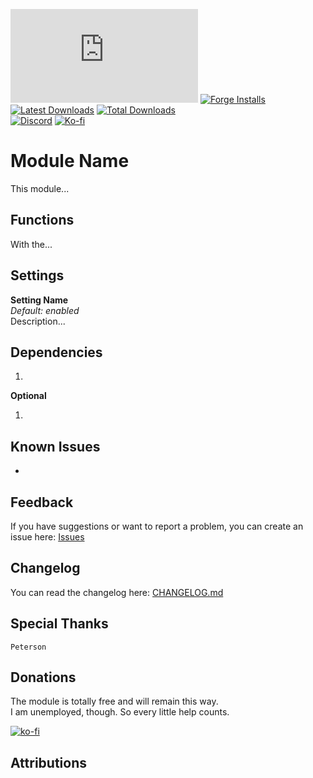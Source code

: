 [![Supported Foundry Versions](https://img.shields.io/endpoint?url=https://foundryshields.com/version?url=https://github.com/LeafWulf/<repo-name>/releases/latest/download/module.json)](https://foundryvtt.com/packages/<repo-name>) [![Forge Installs](https://img.shields.io/badge/dynamic/json?label=Forge%20Installs&query=package.installs&suffix=%25&url=https%3A%2F%2Fforge-vtt.com%2Fapi%2Fbazaar%2Fpackage%2F<repo-name>&colorB=0374b5)](https://forge-vtt.com/bazaar#sort=updated&package=<repo-name>)  
[![Latest Downloads](https://img.shields.io/github/downloads/LeafWulf/<repo-name>/latest/module.zip?color=blue&label=latest%20downloads)](https://github.com/LeafWulf/<repo-name>/releases/latest) [![Total Downloads](https://img.shields.io/github/downloads/LeafWulf/<repo-name>/module.zip?color=blue&label=total%20downloads)](https://github.com/LeafWulf/<repo-name>/releases)  
[![Discord](https://dcbadge.vercel.app/api/shield/219289132235489280?style=flat)](https://discordapp.com/users/219289132235489280) [![Ko-fi](https://img.shields.io/badge/Ko--fi-winterwulf-0374b5?logo=kofi)](https://ko-fi.com/winterwulf)

# Module Name
This module...

## Functions
With the...

## Settings
**Setting Name**  
*Default: enabled*  
Description...

## Dependencies  
1. 

**Optional**  

1. 


## Known Issues  
- 

## Feedback
If you have suggestions or want to report a problem, you can create an issue here: [Issues](../../issues)

## Changelog
You can read the changelog here: [CHANGELOG.md](/CHANGELOG.md)

## Special Thanks
`Peterson`

## Donations
The module is totally free and will remain this way.  
I am unemployed, though. So every little help counts.

[![ko-fi](https://ko-fi.com/img/githubbutton_sm.svg)](https://ko-fi.com/winterwulf)

## Attributions

